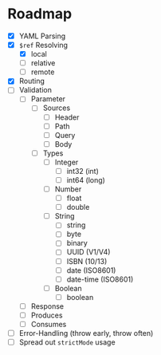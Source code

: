 # Roadmap
- [x] YAML Parsing
- [x] `$ref` Resolving
  - [x] local
  - [ ] relative
  - [ ] remote
- [x] Routing
- [ ] Validation
  - [ ] Parameter
    - [ ] Sources
      - [ ] Header
      - [ ] Path
      - [ ] Query
      - [ ] Body
    - [ ] Types
      - [ ] Integer
        - [ ] int32 (int)
        - [ ] int64 (long)
      - [ ] Number
        - [ ] float
        - [ ] double
      - [ ] String
        - [ ] string
        - [ ] byte
        - [ ] binary
        - [ ] UUID (V1/V4)
        - [ ] ISBN (10/13)
        - [ ] date (ISO8601)
        - [ ] date-time (ISO8601)
      - [ ] Boolean
        - [ ] boolean
  - [ ] Response
  - [ ] Produces
  - [ ] Consumes
- [ ] Error-Handling (throw early, throw often)
- [ ] Spread out `strictMode` usage 
